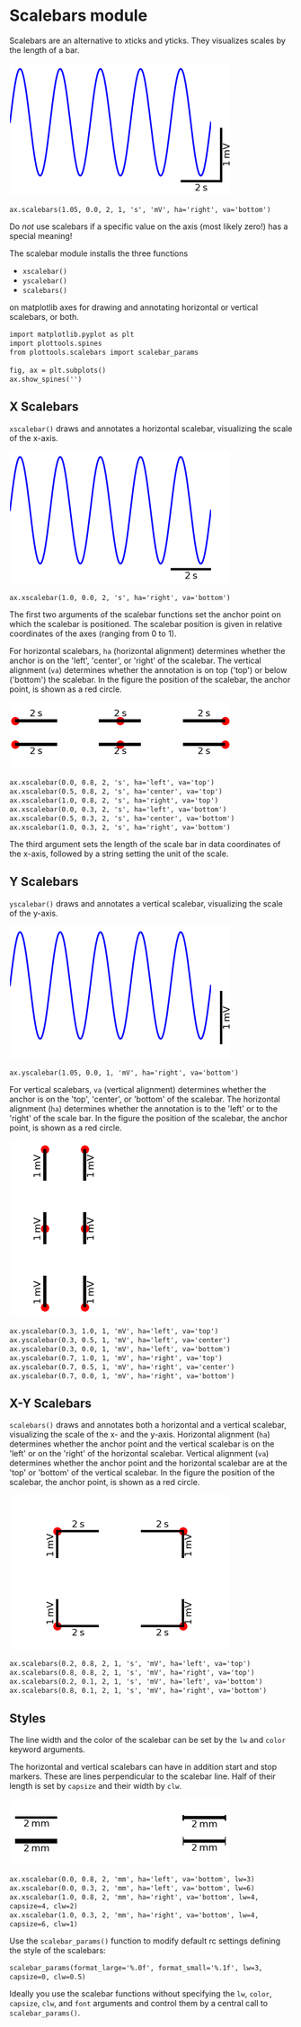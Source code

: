 # Scalebars module

Scalebars are an alternative to xticks and yticks.
They visualizes scales by the length of a bar.

![scalebars](figures/scalebars-scalebars.png)
```
ax.scalebars(1.05, 0.0, 2, 1, 's', 'mV', ha='right', va='bottom')
```

Do *not* use scalebars if a specific value on the axis (most likely
zero!) has a special meaning!

The scalebar module installs the three functions

- `xscalebar()`
- `yscalebar()`
- `scalebars()`

on matplotlib axes for drawing and annotating horizontal or vertical scalebars, or both.

```
import matplotlib.pyplot as plt
import plottools.spines
from plottools.scalebars import scalebar_params

fig, ax = plt.subplots()
ax.show_spines('')
```

## X Scalebars

`xscalebar()` draws and annotates a horizontal scalebar, visualizing
the scale of the x-axis.

![xscalebar](figures/scalebars-xscalebar.png)

```
ax.xscalebar(1.0, 0.0, 2, 's', ha='right', va='bottom')
```

The first two arguments of the scalebar functions set the anchor point
on which the scalebar is positioned. The scalebar position is given in
relative coordinates of the axes (ranging from 0 to 1).

For horizontal scalebars, `ha` (horizontal
alignment) determines whether the anchor is on the 'left', 'center',
or 'right' of the scalebar. The vertical alignment (`va`) determines
whether the annotation is on top ('top') or below ('bottom') the
scalebar. In the figure the position of the scalebar, the anchor
point, is shown as a red circle.

![xpos](figures/scalebars-xpos.png)

```
ax.xscalebar(0.0, 0.8, 2, 's', ha='left', va='top')
ax.xscalebar(0.5, 0.8, 2, 's', ha='center', va='top')
ax.xscalebar(1.0, 0.8, 2, 's', ha='right', va='top')
ax.xscalebar(0.0, 0.3, 2, 's', ha='left', va='bottom')
ax.xscalebar(0.5, 0.3, 2, 's', ha='center', va='bottom')
ax.xscalebar(1.0, 0.3, 2, 's', ha='right', va='bottom')
```

The third argument sets the length of the scale bar in data
coordinates of the x-axis, followed by a string setting the unit of
the scale.


## Y Scalebars

`yscalebar()` draws and annotates a vertical scalebar, visualizing the
scale of the y-axis.

![yscalebar](figures/scalebars-yscalebar.png)

```
ax.yscalebar(1.05, 0.0, 1, 'mV', ha='right', va='bottom')
```

For vertical scalebars, `va` (vertical alignment) determines whether
the anchor is on the 'top', 'center', or 'bottom' of the scalebar. The
horizontal alignment (`ha`) determines whether the annotation is to
the 'left' or to the 'right' of the scale bar. In the figure the
position of the scalebar, the anchor point, is shown as a red circle.

![ypos](figures/scalebars-ypos.png)

```
ax.yscalebar(0.3, 1.0, 1, 'mV', ha='left', va='top')
ax.yscalebar(0.3, 0.5, 1, 'mV', ha='left', va='center')
ax.yscalebar(0.3, 0.0, 1, 'mV', ha='left', va='bottom')
ax.yscalebar(0.7, 1.0, 1, 'mV', ha='right', va='top')
ax.yscalebar(0.7, 0.5, 1, 'mV', ha='right', va='center')
ax.yscalebar(0.7, 0.0, 1, 'mV', ha='right', va='bottom')
```

## X-Y Scalebars

`scalebars()` draws and annotates both a horizontal and a vertical
scalebar, visualizing the scale of the x- and the y-axis.  Horizontal
alignment (`ha`) determines whether the anchor point and the vertical
scalebar is on the 'left' or on the 'right' of the horizontal
scalebar. Vertical alignment (`va`) determines whether the anchor
point and the horizontal scalebar are at the 'top' or 'bottom' of the
vertical scalebar. In the figure the position of the scalebar, the
anchor point, is shown as a red circle.

![pos](figures/scalebars-pos.png)

```
ax.scalebars(0.2, 0.8, 2, 1, 's', 'mV', ha='left', va='top')
ax.scalebars(0.8, 0.8, 2, 1, 's', 'mV', ha='right', va='top')
ax.scalebars(0.2, 0.1, 2, 1, 's', 'mV', ha='left', va='bottom')
ax.scalebars(0.8, 0.1, 2, 1, 's', 'mV', ha='right', va='bottom')
```


## Styles

The line width and the color of the scalebar can be set by the `lw`
and `color` keyword arguments.

The horizontal and vertical scalebars can have in addition start and
stop markers. These are lines perpendicular to the scalebar line. Half
of their length is set by `capsize` and their width by `clw`.

![styles](figures/scalebars-styles.png)

```
ax.xscalebar(0.0, 0.8, 2, 'mm', ha='left', va='bottom', lw=3)
ax.xscalebar(0.0, 0.3, 2, 'mm', ha='left', va='bottom', lw=6)
ax.xscalebar(1.0, 0.8, 2, 'mm', ha='right', va='bottom', lw=4, capsize=4, clw=2)
ax.xscalebar(1.0, 0.3, 2, 'mm', ha='right', va='bottom', lw=4, capsize=6, clw=1)
```

Use the `scalebar_params()` function to modify default rc settings
defining the style of the scalebars:
```
scalebar_params(format_large='%.0f', format_small='%.1f', lw=3, capsize=0, clw=0.5)
```
Ideally you use the scalebar functions without specifying the `lw`,
`color`, `capsize`, `clw`, and `font` arguments and control them by a
central call to `scalebar_params()`.